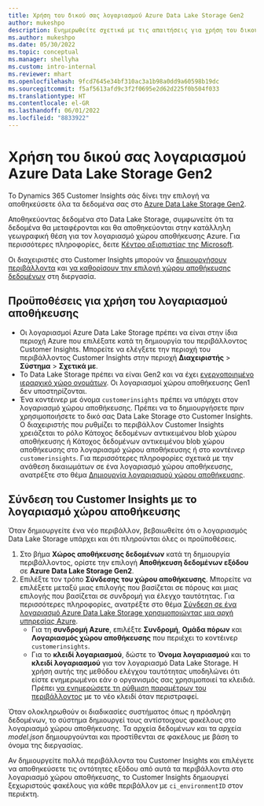 ```yaml
---
title: Χρήση του δικού σας λογαριασμού Azure Data Lake Storage Gen2
author: mukeshpo
description: Ενημερωθείτε σχετικά με τις απαιτήσεις για χρήση του δικού σας λογαριασμού Azure Data Lake Storage για την αποθήκευση δεδομένων Customer Insights.
ms.author: mukeshpo
ms.date: 05/30/2022
ms.topic: conceptual
ms.manager: shellyha
ms.custom: intro-internal
ms.reviewer: mhart
ms.openlocfilehash: 9fcd7645e34bf310ac3a1b98a0dd9a60598b19dc
ms.sourcegitcommit: f5af5613afd9c3f2f0695e2d62d225f0b504f033
ms.translationtype: HT
ms.contentlocale: el-GR
ms.lasthandoff: 06/01/2022
ms.locfileid: "8833922"
---
```

# <a name="use-your-own-azure-data-lake-storage-gen2-account"></a>Χρήση του δικού σας λογαριασμού Azure Data Lake Storage Gen2

Το Dynamics 365 Customer Insights σάς δίνει την επιλογή να αποθηκεύσετε όλα τα δεδομένα σας στο [Azure Data Lake Storage Gen2](/azure/storage/blobs/data-lake-storage-introduction).

Αποθηκεύοντας δεδομένα στο Data Lake Storage, συμφωνείτε ότι τα δεδομένα θα μεταφέρονται και θα αποθηκεύονται στην κατάλληλη γεωγραφική θέση για τον λογαριασμό χώρου αποθήκευσης Azure. Για περισσότερες πληροφορίες, δειτε [Κέντρο αξιοπιστίας της Microsoft](https://www.microsoft.com/trust-center).

Οι διαχειριστές στο Customer Insights μπορούν να [δημιουργήσουν περιβάλλοντα](create-environment.md) και [να καθορίσουν την επιλογή χώρου αποθήκευσης δεδομένων](create-environment.md#step-2-configure-data-storage) στη διεργασία.

## <a name="prerequisites-to-use-your-storage-account"></a>Προϋποθέσεις για χρήση του λογαριασμού αποθήκευσης

- Οι λογαριασμοί Azure Data Lake Storage πρέπει να είναι στην ίδια περιοχή Azure που επιλέξατε κατά τη δημιουργία του περιβάλλοντος Customer Insights. Μπορείτε να ελέγξετε την περιοχή του περιβάλλοντος Customer Insights στην περιοχή **Διαχειριστής** > **Σύστημα** > **Σχετικά με**.
- Το Data Lake Storage πρέπει να είναι Gen2 και να έχει [ενεργοποιημένο ιεραρχικό χώρο ονομάτων](/azure/storage/blobs/create-data-lake-storage-account). Οι λογαριασμοί χώρου αποθήκευσης Gen1 δεν υποστηρίζονται.
- Ένα κοντέινερ με όνομα `customerinsights` πρέπει να υπάρχει στον λογαριασμό χώρου αποθήκευσης. Πρέπει να το δημιουργήσετε πριν χρησιμοποιήσετε το δικό σας Data Lake Storage στο Customer Insights. Ο διαχειριστής που ρυθμίζει το περιβάλλον Customer Insights χρειάζεται το ρόλο Κάτοχος δεδομένων αντικειμένου blob χώρου αποθήκευσης ή Κάτοχος δεδομένων αντικειμένου blob χώρου αποθήκευσης στο λογαριασμό χώρου αποθήκευσης ή στο κοντέινερ `customerinsights`. Για περισσότερες πληροφορίες σχετικά με την ανάθεση δικαιωμάτων σε ένα λογαριασμό χώρου αποθήκευσης, ανατρέξτε στο θέμα [Δημιουργία λογαριασμού χώρου αποθήκευσης](/azure/storage/common/storage-account-create?toc=%2Fazure%2Fstorage%2Fblobs%2Ftoc.json&tabs=azure-portal).

## <a name="connect-customer-insights-with-your-storage-account"></a>Σύνδεση του Customer Insights με το λογαριασμό χώρου αποθήκευσης

Όταν δημιουργείτε ένα νέο περιβάλλον, βεβαιωθείτε ότι ο λογαριασμός Data Lake Storage υπάρχει και ότι πληρούνται όλες οι προϋποθέσεις.

1. Στο βήμα **Χώρος αποθήκευσης δεδομένων** κατά τη δημιουργία περιβάλλοντος, ορίστε την επιλογή **Αποθήκευση δεδομένων εξόδου** σε **Azure Data Lake Storage Gen2**.
1. Επιλέξτε τον τρόπο **Σύνδεσης του χώρου αποθήκευσης**. Μπορείτε να επιλέξετε μεταξύ μιας επιλογής που βασίζεται σε πόρους και μιας επιλογής που βασίζεται σε συνδρομή για έλεγχο ταυτότητας. Για περισσότερες πληροφορίες, ανατρέξτε στο θέμα [Σύνδεση σε ένα λογαριασμό Azure Data Lake Storage χρησιμοποιώντας μια αρχή υπηρεσίας Azure](connect-service-principal.md).
   - Για τη **συνδρομή Azure**, επιλέξτε **Συνδρομή**, **Ομάδα πόρων** και **Λογαριασμός χώρου αποθήκευσης** που περιέχει το κοντέινερ `customerinsights`.
   - Για το **κλειδί λογαριασμού**, δώστε το **Όνομα λογαριασμού** και το **κλειδί λογαριασμού** για τον λογαριασμό Data Lake Storage. Η χρήση αυτής της μεθόδου ελέγχου ταυτότητας υποδηλώνει ότι είστε ενημερωμένοι εάν ο οργανισμός σας χρησιμοποιεί τα κλειδιά. Πρέπει [να ενημερώσετε τη ρύθμιση παραμέτρων του περιβάλλοντος](manage-environments.md#edit-an-existing-environment) με το νέο κλειδί όταν περιστραφεί.

Όταν ολοκληρωθούν οι διαδικασίες συστήματος όπως η πρόσληψη δεδομένων, το σύστημα δημιουργεί τους αντίστοιχους φακέλους στο λογαριασμό χώρου αποθήκευσης. Τα αρχεία δεδομένων και τα αρχεία *model.json* δημιουργούνται και προστίθενται σε φακέλους με βάση το όνομα της διεργασίας.

Αν δημιουργείτε πολλά περιβάλλοντα του Customer Insights και επιλέγετε να αποθηκεύσετε τις οντότητες εξόδου από αυτά τα περιβάλλοντα στο λογαριασμό χώρου αποθήκευσης, το Customer Insights δημιουργεί ξεχωριστούς φακέλους για κάθε περιβάλλον με `ci_environmentID` στον περιέκτη.
